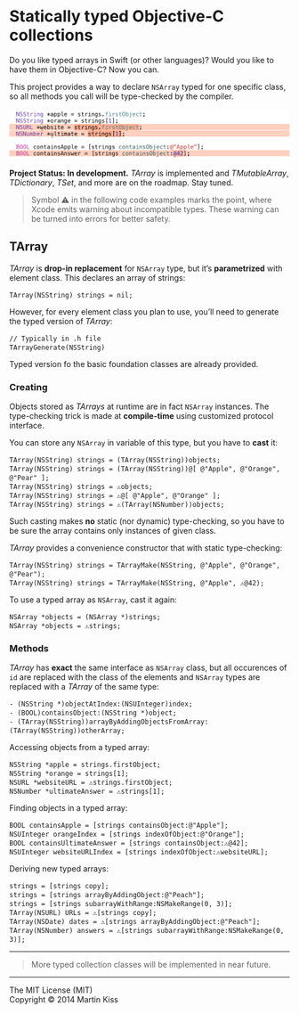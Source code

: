 Statically typed Objective-C collections
=============================
Do you like typed arrays in Swift (or other languages)? Would you like to have them in Objective-C? Now you can.

This project provides a way to declare `NSArray` typed for one specific class, so all methods you call will be type-checked by the compiler.

![Image](Image.png)

**Project Status: In development.** _TArray_ is implemented and _TMutableArray_, _TDictionary_, _TSet_, and more are on the roadmap. Stay tuned.

> Symbol ⚠️ in the following code examples marks the point, where Xcode emits warning about incompatible types. These warning can be turned into errors for better safety.

TArray
------
_TArray_ is **drop-in replacement** for `NSArray` type, but it’s **parametrized** with element class. This declares an array of strings:

```
TArray(NSString) strings = nil;
```

However, for every element class you plan to use, you’ll need to generate the typed version of _TArray_:

```
// Typically in .h file
TArrayGenerate(NSString)
```

Typed version fo the basic foundation classes are already provided.

### Creating
Objects stored as _TArrays_ at runtime are in fact `NSArray` instances. The type-checking trick is made at **compile-time** using customized protocol interface.

You can store any `NSArray` in variable of this type, but you have to **cast** it:

```
TArray(NSString) strings = (TArray(NSString))objects;
TArray(NSString) strings = (TArray(NSString))@[ @"Apple", @"Orange", @"Pear" ];
TArray(NSString) strings = ⚠️objects;
TArray(NSString) strings = ⚠️@[ @"Apple", @"Orange" ];
TArray(NSString) strings = ⚠️(TArray(NSNumber))objects;
```

Such casting makes **no** static (nor dynamic) type-checking, so you have to be sure the array contains only instances of given class.

_TArray_ provides a convenience constructor that with static type-checking:

```
TArray(NSString) strings = TArrayMake(NSString, @"Apple", @"Orange", @"Pear");
TArray(NSString) strings = TArrayMake(NSString, @"Apple", ⚠️@42);
```

To use a typed array as `NSArray`, cast it again:

```
NSArray *objects = (NSArray *)strings;
NSArray *objects = ⚠️strings;
```

### Methods
_TArray_ has **exact** the same interface as `NSArray` class, but all occurences of `id` are replaced with the class of the elements and `NSArray` types are replaced with a _TArray_ of the same type:

```
- (NSString *)objectAtIndex:(NSUInteger)index;
- (BOOL)containsObject:(NSString *)object;
- (TArray(NSString))arrayByAddingObjectsFromArray:(TArray(NSString))otherArray;
```

Accessing objects from a typed array:

```
NSString *apple = strings.firstObject;
NSString *orange = strings[1];
NSURL *websiteURL = ⚠️strings.firstObject;
NSNumber *ultimateAnswer = ⚠️strings[1];
```

Finding objects in a typed array:

```
BOOL containsApple = [strings containsObject:@"Apple"];
NSUInteger orangeIndex = [strings indexOfObject:@"Orange"];
BOOL containsUltimateAnswer = [strings containsObject:⚠️@42];
NSUInteger websiteURLIndex = [strings indexOfObject:⚠️websiteURL];
```

Deriving new typed arrays:

```
strings = [strings copy];
strings = [strings arrayByAddingObject:@"Peach"];
strings = [strings subarrayWithRange:NSMakeRange(0, 3)];
TArray(NSURL) URLs = ⚠️[strings copy];
TArray(NSDate) dates = ⚠️[strings arrayByAddingObject:@"Peach"];
TArray(NSNumber) answers = ⚠️[strings subarrayWithRange:NSMakeRange(0, 3)];
```
---

> More typed collection classes will be implemented in near future.

---
The MIT License (MIT)  
Copyright © 2014 Martin Kiss
